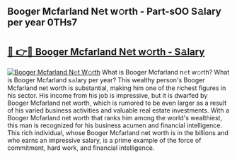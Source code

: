 ## Booger Mcfarland N𝚎t w𝚘rth - Part-sOO S𝚊lary per year 0THs7

# <h2><a href="http://gc4urn.nevu.top/?p=Booger+Mcfarland">🔗 👉🔴 Booger Mcfarland N𝚎t w𝚘rth - S𝚊lary</a></h2>

[![Booger Mcfarland N𝚎t W𝚘rth](https://i.imgur.com/Oavwk0R.jpeg)](http://gc4urn.nevu.top/?p=Booger+Mcfarland)
What is Booger Mcfarland n𝚎t w𝚘rth? What is Booger Mcfarland s𝚊lary per year?
This wealthy person's Booger Mcfarland net worth is substantial, making him one of the richest figures in his sector. His income from his job is impressive, but it is dwarfed by Booger Mcfarland net worth, which is rumored to be even larger as a result of his varied business activities and valuable real estate investments. With a Booger Mcfarland net worth that ranks him among the world's wealthiest, this man is recognized for his business acumen and financial intelligence. This rich individual, whose Booger Mcfarland net worth is in the billions and who earns an impressive salary, is a prime example of the force of commitment, hard work, and financial intelligence.
